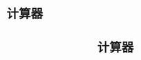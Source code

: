 # 计算器
<center><h1>计算器</h1></center>
<center>
<template>
    <div>
    <input type="text" class="el-input__inner" id="num" width="50px" placeholder="起始倍数" value="1" /><br/><br/>
    <input type="text" class="el-input__inner" id="num0" width="50px" placeholder="已投入"value="0" /><br/><br/>
    <input type="text" class="el-input__inner" id="num1" width="50px" placeholder="奖金" /><br/><br/>
    <input type="text" class="el-input__inner" id="num2" width="50px" placeholder="利润"/><br/><br/>
    <input type="text" class="el-input__inner" id="num3" width="50px" placeholder="最大倍数" value="1000"/><br/> <br/>
        <button class="el-button el-button--primary" @click="change">{{buttonName}}</button>
         <div v-for="item in result" > 
            <span>{{ item.次数 }} {{ item.倍 }} {{ item.消费 }} {{ item.利润 }} </span>
          </div>
    </div>
</template>

<script>
    export default {
        data() {
            return {
                buttonName: "计算",
                 i : 1,
                 play: '',
                 lr: '',
                 t: '',
                 m: '',
                 b: '',
                result: [{ /*message: '',*/
                           次数: '',
                           倍: '',
                           消费: '',
                           利润: ''}]
            };
        },
        methods: {
            change() {
            this.i = 1,
            this.play= '',
            this.lr = '',
            this.t = '',
            this.m = '',
            this.b = '',
            this.result = [{次数: '',
                            倍: '',
                            消费: '',
                            利润: ''}],
            this.play= parseFloat(document.getElementById("num1").value);
            this.lr= parseFloat(document.getElementById("num2").value);
            this.t= parseFloat(document.getElementById("num3").value);
            this.m = parseFloat(document.getElementById("num0").value);
            this.b = parseFloat(document.getElementById("num").value);
            for(; this.b < this.t; this.b++){
                for (; this.lr < this.b * this.play - (this.m + this.b * 2); this.i++) {
                    this.m += this.b * 2;
                    this.result.push({
                        /*message: "次数 >> " + this.i + "   倍 >> "  + this.b + "   消费 >> " + this.m + "  利润 >> " + (this.b * this.play-this.m),*/
                        次数: "次数 : " + this.i,
                        倍: "倍数 ：" + this.b,
                        消费: "消费 : "+ this.m,
                        利润: "利润 : " + (this.b * this.play-this.m)
                    })                  
                }
            }           
            }
        }
    };

 </script>
<style>
.el-input__inner {
    -webkit-appearance: none;
    background-color: #fff;
    background-image: none;
    border-radius: 4px;
    border: 1px solid #dcdfe6;
    box-sizing: border-box;
    color: #606266;
    display: inline-block;
    font-size: inherit;
    height: 40px;
    line-height: 40px;
    outline: none;
    padding: 0 15px;
    transition: border-color .2s cubic-bezier(.645,.045,.355,1);
    width: 50%;
}
.el-button {
    display: inline-block;
    line-height: 1;
    white-space: nowrap;
    cursor: pointer;
    background: #fff;
    border: 1px solid #dcdfe6;
    color: #606266;
    -webkit-appearance: none;
    text-align: center;
    box-sizing: border-box;
    outline: none;
    margin: 0;
    transition: .1s;
    font-weight: 500;
    -moz-user-select: none;
    -webkit-user-select: none;
    -ms-user-select: none;
    padding: 12px 20px;
    font-size: 14px;
    border-radius: 4px;
}
button, input, select, textarea {
    font-family: inherit;
    font-size: inherit;
    line-height: inherit;
    color: inherit;
}

button {
    -webkit-appearance: button;
    -webkit-writing-mode: horizontal-tb !important;
    text-rendering: auto;
    color: buttontext;
    letter-spacing: normal;
    word-spacing: normal;
    text-transform: none;
    text-indent: 0px;
    text-shadow: none;
    display: inline-block;
    text-align: center;
    align-items: flex-start;
    cursor: default;
    background-color: buttonface;
    box-sizing: border-box;
    margin: 0em;
    font: 400 13.3333px Arial;
    padding: 1px 6px;
    border-width: 2px;
    border-style: outset;
    border-color: buttonface;
    border-image: initial;
}
.el-button--primary {
    color: #fff;
    background-color: #409eff;
    border-color: #409eff;
}
.demo-icon .source button {
    margin: 0 20px;
}

</style>
</center>
